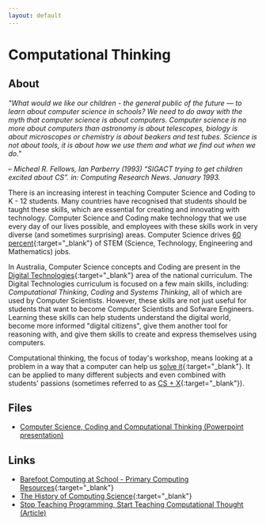 ```yaml
---
layout: default
---
```


# Computational Thinking

## About

*"What would we like our children - the general public of the future — to learn about computer science in schools? 
We need to do away with the myth that computer science is about computers. 
Computer science is no more about computers than astronomy is about telescopes, biology is about microscopes or chemistry is about beakers and test tubes. 
Science is not about tools, it is about how we use them and what we find out when we do."*

*– Micheal R. Fellows, Ian Parberry (1993) “SIGACT trying to get children excited about CS”. in: Computing Research News. January 1993.*

There is an increasing interest in teaching Computer Science and Coding to K - 12 students.
Many countries have recognised that students should be taught these skills, which are essential for creating and innovating with technology.
Computer Science and Coding make technology that we use every day of our lives possible, and employees with these skills work in very diverse (and sometimes surprising) areas. 
Computer Science drives [60 percent](http://blog.code.org/post/89267280803/stem){:target="_blank"} of STEM (Science, Technology, Engineering and Mathematics) jobs.

In Australia, Computer Science concepts and Coding are present in the [Digital Technologies](http://www.australiancurriculum.edu.au/technologies/digital-technologies/curriculum/f-10?layout=1){:target="_blank"} area of the national curriculum.
The Digital Technologies curriculum is focused on a few main skills, including: *Computational Thinking*, *Coding* and *Systems Thinking*, all of which are used by Computer Scientists.
However, these skills are not just useful for students that want to become Computer Scientists and Sofware Engineers. 
Learning these skills can help students understand the digital world, become more informed "digital citizens", give them another tool for reasoning with, and give them skills to create and express themselves using computers.

Computational thinking, the focus of today's workshop, means looking at a problem in a way that a computer can help us [solve it](http://barefootcas.org.uk/barefoot-primary-computing-resources/concepts/computational-thinking/){:target="_blank"}.
It can be applied to many different subjects and even combined with students' passions (sometimes referred to as [CS + X](http://google-au.blogspot.com.au/2014/06/cs-x-whats-your-x.html){:target="_blank"}).

## Files

- [Computer Science, Coding and Computational Thinking (Powerpoint presentation)](workshop_presentation.pptx)

## Links

- [Barefoot Computing at School - Primary Computing Resources](http://barefootcas.org.uk/barefoot-primary-computing-resources/){:target="_blank"}
- [The History of Computing Science](http://www.eingang.org/Lecture/){:target="_blank"}
- [Stop Teaching Programming, Start Teaching Computational Thought (Article)](http://makezine.com/2016/04/05/stop-teaching-programming-start-teaching-computational-thought/)









